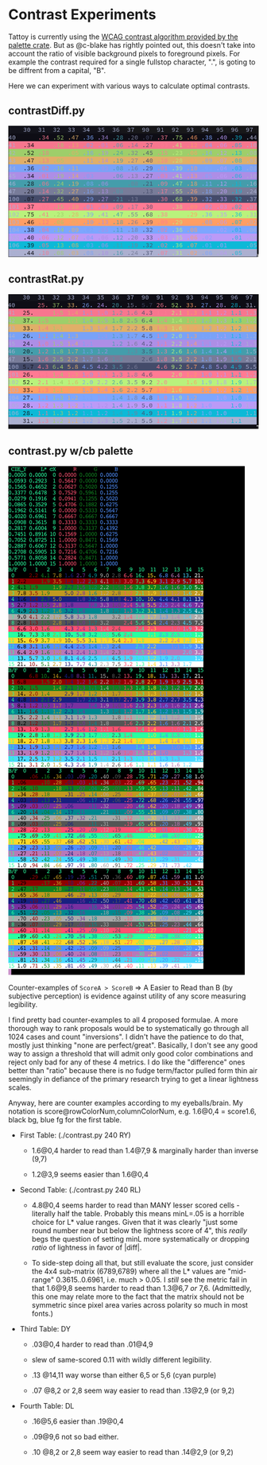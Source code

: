 # Contrast Experiments

Tattoy is currently using the [WCAG contrast algorithm provided by the palette crate](https://docs.rs/palette/latest/palette/color_difference/trait.Wcag21RelativeContrast.html). But as @c-blake has rightly pointed out, this doesn't take into account the ratio of visible background pixels to foreground pixels. For example the contrast required for a single fullstop character, ".", is goting to be diffrent from a capital, "B".

Here we can experiment with various ways to calculate optimal contrasts.

## contrastDiff.py
![contrastDiff screenshot](./screenshots/contrastDiff.png)

## contrastRat.py
![contrastRat screenshot](./screenshots/contrastRat.png)

## contrast.py w/cb palette
![cbPalette screenshot](./screenshots/cbPalette.png)

Counter-examples of `ScoreA > ScoreB` => A Easier to Read than B (by subjective
perception) is evidence against utility of any score measuring legibility.

I find pretty bad counter-examples to all 4 proposed formulae.  A more thorough
way to rank proposals would be to systematically go through all 1024 cases and
count "inversions".  I didn't have the patience to do that, mostly just thinking
"none are perfect/great".  Basically, I don't see any good way to assign a
threshold that will admit only good color combinations and reject only bad for
any of these 4 metrics.  I do like the "difference" ones better than "ratio"
because there is no fudge term/factor pulled form thin air seemingly in defiance
of the primary research trying to get a linear lightness scales.

Anyway, here are counter examples according to my eyeballs/brain.  My notation
is score@rowColorNum,columnColorNum, e.g. 1.6@0,4 = score1.6, black bg, blue fg
for the first table.

 - First Table:  (./contrast.py 240 RY)

   + 1.6@0,4 harder to read than 1.4@7,9 & marginally harder than inverse (9,7)

   + 1.2@3,9 seems easier than 1.6@0,4

 - Second Table: (./contrast.py 240 RL)

   + 4.8@0,4 seems harder to read than MANY lesser scored cells - literally
     half the table.  Probably this means minL=.05 is a horrible choice for
     L* value ranges.  Given that it was clearly "just some round number near
     but below the lightness score of 4", this *really* begs the question of
     setting minL more systematically or dropping *ratio* of lightness in
     favor of |diff|.

   + To side-step doing all that, but still evaluate the score, just consider
     the 4x4 sub-matrix (6789,6789) where all the L* values are "mid-range"
     0.3615..0.6961, i.e. much > 0.05.  I *still* see the metric fail in that
     1.6@9,8 seems harder to read than 1.3@6,7 *or* 7,6. (Admittedly, this one
     may relate more to the fact that the matrix should not be symmetric since
     pixel area varies across polarity so much in most fonts.)

 - Third Table: DY

   + .03@0,4 harder to read than .01@4,9

   + slew of same-scored 0.11 with wildly different legibility.

   + .13 @14,11 way worse than either 6,5 or 5,6 (cyan purple)

   + .07 @8,2 or 2,8 seem way easier to read than .13@2,9 (or 9,2)

 - Fourth Table: DL

   + .16@5,6 easier than .19@0,4

   + .09@9,6 not so bad either.

   + .10 @8,2 or 2,8 seem way easier to read than .14@2,9 (or 9,2)
